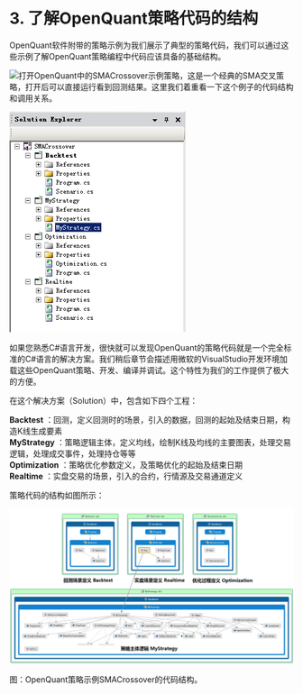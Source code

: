 # 3. 了解OpenQuant策略代码的结构

OpenQuant软件附带的策略示例为我们展示了典型的策略代码，我们可以通过这些示例了解OpenQuant策略编程中代码应该具备的基础结构。

![](/icons/icon_labtubeBlue.ico)打开OpenQuant中的SMACrossover示例策略，这是一个经典的SMA交叉策略，打开后可以直接运行看到回测结果。这里我们着重看一下这个例子的代码结构和调用关系。

![](.gitbook/assets/smacrossoversolutionexplorer.png)

如果您熟悉C\#语言开发，很快就可以发现OpenQuant的策略代码就是一个完全标准的C\#语言的解决方案。我们稍后章节会描述用微软的VisualStudio开发环境加载这些OpenQuant策略、开发、编译并调试。这个特性为我们的工作提供了极大的方便。

在这个解决方案（Solution）中，包含如下四个工程：

**Backtest** ：回测，定义回测时的场景，引入的数据，回测的起始及结束日期，构造K线生成要素  
**MyStrategy** ：策略逻辑主体，定义均线，绘制K线及均线的主要图表，处理交易逻辑，处理成交事件，处理持仓等等  
**Optimization** ：策略优化参数定义，及策略优化的起始及结束日期  
**Realtime** ：实盘交易的场景，引入的合约，行情源及交易通道定义



策略代码的结构如图所示：

![](.gitbook/assets/smacrossovercodemap.png)

图：OpenQuant策略示例SMACrossover的代码结构。



